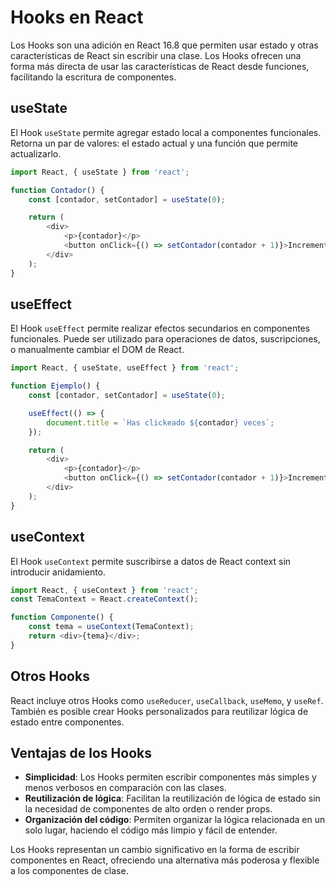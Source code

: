 # Hooks en React

Los Hooks son una adición en React 16.8 que permiten usar estado y otras características de React sin escribir una clase. Los Hooks ofrecen una forma más directa de usar las características de React desde funciones, facilitando la escritura de componentes.

## useState

El Hook `useState` permite agregar estado local a componentes funcionales. Retorna un par de valores: el estado actual y una función que permite actualizarlo.

```javascript
import React, { useState } from 'react';

function Contador() {
    const [contador, setContador] = useState(0);

    return (
        <div>
            <p>{contador}</p>
            <button onClick={() => setContador(contador + 1)}>Incrementar</button>
        </div>
    );
}
```

## useEffect

El Hook `useEffect` permite realizar efectos secundarios en componentes funcionales. Puede ser utilizado para operaciones de datos, suscripciones, o manualmente cambiar el DOM de React.

```javascript
import React, { useState, useEffect } from 'react';

function Ejemplo() {
    const [contador, setContador] = useState(0);

    useEffect(() => {
        document.title = `Has clickeado ${contador} veces`;
    });

    return (
        <div>
            <p>{contador}</p>
            <button onClick={() => setContador(contador + 1)}>Incrementar</button>
        </div>
    );
}
```

## useContext

El Hook `useContext` permite suscribirse a datos de React context sin introducir anidamiento.

```javascript
import React, { useContext } from 'react';
const TemaContext = React.createContext();

function Componente() {
    const tema = useContext(TemaContext);
    return <div>{tema}</div>;
}
```

## Otros Hooks

React incluye otros Hooks como `useReducer`, `useCallback`, `useMemo`, y `useRef`. También es posible crear Hooks personalizados para reutilizar lógica de estado entre componentes.

## Ventajas de los Hooks

- **Simplicidad**: Los Hooks permiten escribir componentes más simples y menos verbosos en comparación con las clases.
- **Reutilización de lógica**: Facilitan la reutilización de lógica de estado sin la necesidad de componentes de alto orden o render props.
- **Organización del código**: Permiten organizar la lógica relacionada en un solo lugar, haciendo el código más limpio y fácil de entender.

Los Hooks representan un cambio significativo en la forma de escribir componentes en React, ofreciendo una alternativa más poderosa y flexible a los componentes de clase.